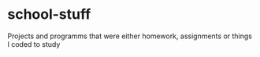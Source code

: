 # school-stuff
Projects and programms that were either homework, assignments or things I coded to study
